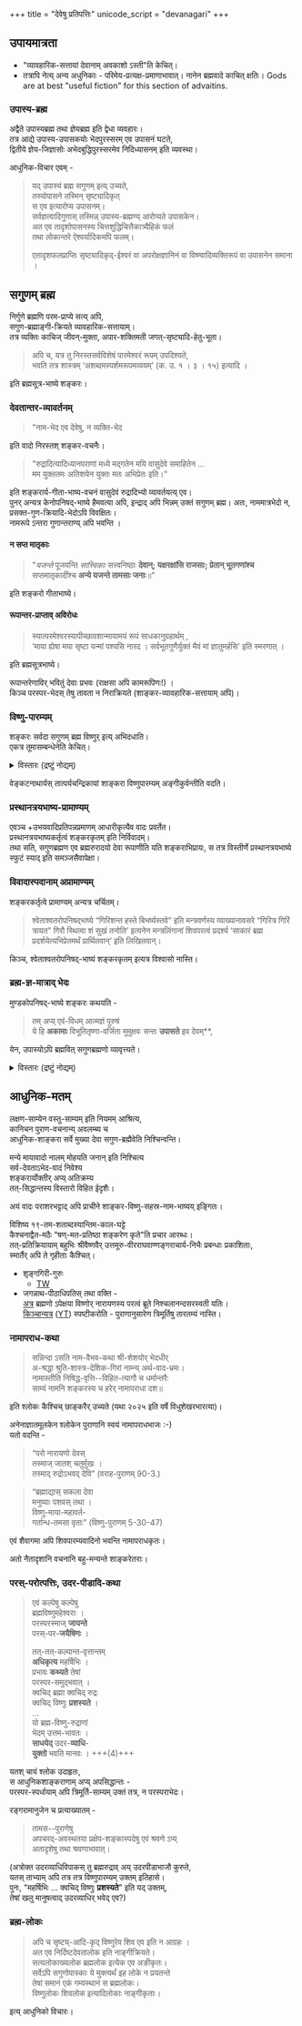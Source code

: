 +++
title = "देवेषु प्रतिपत्तिः"
unicode_script = "devanagari"
+++

## उपायमात्रता
- "व्यावहारिक-सत्तायां देवानाम् अवकाशो ऽस्ती"ति केचित्। 
- तत्रापि नेत्य् अन्य अधुनिकाः - परिमेय-प्रत्यक्ष-प्रमाणाभावात्। नानेन ब्रह्मवादे काचित् क्षतिः। Gods are at best "useful fiction" for this section of advaitins.

### उपास्य-ब्रह्म
अद्वैते उपास्यब्रह्म तथा ज्ञेयब्रह्म इति द्वेधा व्यवहारः।  
तत्र आद्ये उपास्य-उपासकयोः भेदपुरस्सरम् एव उपासनं घटते,  
द्वितीये ज्ञेय-जिज्ञासोः अभेदबुद्धिपुरस्सरमेव निदिध्यासनम् इति व्यवस्था।

आधुनिक-विचार एवम् -

> यद् उपास्यं ब्रह्म सगुणम् इत्य् उच्यते,  
तस्योपासने तस्मिन् सृष्ट्यादिकृत्  
स एव इत्यारोप्य उपासनम्।  
सर्वज्ञत्वादिगुणास् तस्मिन्न् उपास्य-ब्रह्मण्य् आरोप्यते उपासकेन।  
अत एव तादृशोपासनस्य चित्तशुद्धिचित्तैकात्र्यैहिकं फलं  
तथा लोकान्तरे ऐश्वर्यादिकमपि फलम्।
>
> एतादृशफलप्राप्तिः सृष्ट्यादिकृद्-ईश्वरं वा अपरोक्षज्ञानिनं वा विष्ण्वादिव्यक्तिरूपं वा उपासनेन समाना ।


## सगुणम् ब्रह्म
निर्गुणे ब्रह्मणि परम-प्राप्ये सत्य् अपि,  
सगुण-ब्रह्माङ्गी-क्रियते व्यावहारिक-सत्तायाम्।  
तत्र व्यक्तिः काचिज् जीवन्-मुक्ता, अपार-शक्तिमती जगत्-सृष्ट्यादि-हेतु-भूता। 

> अपि च, यत्र तु निरस्तसर्वविशेषं पारमेश्वरं रूपम् उपदिश्यते,  
> भवति तत्र शास्त्रम् ‘अशब्दमस्पर्शमरूपमव्ययम्’ (क. उ. १ । ३ । १५) इत्यादि ।

इति ब्रह्मसूत्र-भाष्ये शङ्करः। 

### देवतान्तर-व्यावर्तनम्
> "नाम-भेद एव देवेषु, न व्यक्ति-भेद

इति वादो निरस्तश् शङ्कर-वचनैः। 

> "रुद्रादित्यादिध्यानपराणां मध्ये मद्गतेन मयि वासुदेवे समाहितेन …  
> मम युक्ततमः अतिशयेन युक्तः मतः अभिप्रेतः इति।"

इति शङ्करार्य-गीता-भाष्य-वचनं वासुदेवं रुद्रादिभ्यो व्यावर्तयत्य् एव।  
पुनर् अन्यत्र केनोपनिषद्-भाष्ये हैमवत्या अपि, इन्द्राद् अपि भिन्नम् उक्तं सगुणम् ब्रह्म।
अतः, नाममात्रभेदो न, प्रसक्त-गुण-क्रियादि-भेदोऽपि विवक्षितः।  
नामरूपे ऽन्तरा गुणान्तराण्य् अपि भवन्ति ।

#### न सप्त मातृकाः
> "*यजन्ते* पूजयन्ति *सात्त्विकाः* सत्त्वनिष्ठाः **देवान्;
यक्षरक्षांसि राजसाः; प्रेतान् भूतगणांश्च** सप्तमातृकादींश्च **अन्ये
यजन्ते तामसाः जनाः**॥"

इति शङ्करो गीताभाष्ये। 

#### रूपान्तर-प्राप्ताव् अविरोधः
> स्यात्परमेश्वरस्यापीच्छावशान्मायामयं रूपं साधकानुग्रहार्थम् ,  
> ‘माया ह्येषा मया सृष्टा यन्मां पश्यसि नारद । सर्वभूतगुणैर्युक्तं मैवं मां ज्ञातुमर्हसि’ इति स्मरणात् ।

इति ब्रह्मसूत्रभाष्ये।

रूपान्तरेणाविर् भवितुं देवाः प्रभवः (राक्षसा अपि कामरूपिणः!) ।  
किञ्च परस्पर-भेदस् तेषु तावता न निराक्रियते (शाङ्कर-व्यावहारिक-सत्तायाम् अपि)।


### विष्णु-पारम्यम्
शङ्करः सर्वदा सगुणम् ब्रह्म विष्णुर् इत्य् अभिदधाति।  
एकत्र तूमासम्बन्धेनेति केचित्।  

<details><summary>विस्तारः (द्रष्टुं नोद्यम्)</summary>

तत्र केनोपनिषत्पदभाष्ये 'उमा हैमवती' इति मन्त्रगतस्य व्याख्यानावसरे एवमुक्तम् - 

> अथवा उमैव हिमवतो दुहिता हैमवती  
> नित्यम् एव सर्वज्ञेनेश्वरेण सह वर्तत  
> इति ज्ञातुं समर्थेति कृत्वा  
> ताम् उपजगाम । 

इति।  
एतावता शङ्कराभिप्राये +उमा हैमवती सगुणब्रह्मणो भिन्नेति ज्ञायते।

**नात्र सर्वज्ञशब्दः पार्वतीपत्युः सगुणब्रह्मत्वं निश्चेतुम् अलम्**।  
सर्वज्ञं शिवम् ईश्वरशब्दवाच्यं वैष्णवा अपि मन्यन्ते।  
सगुणब्रह्मणो भिन्नेन ब्रह्मज्ञानिसहवासेन ब्रह्मज्ञानम् आप्नुयाद् देवीति किम् आश्चर्यम्?  
ब्रह्मज्ञसाहचारिणो ब्रह्मज्ञानसम्भावनाधिकेति यावत् तु सुलभम्।

किम् बहुना स्वयम् पार्वत्या अपि "सर्वं जानाती"ति व्यवहारो दृश्यते रङ्गरामानुजेन। नैतावता ऽऽभ्यां शब्दाभ्यां सगुणब्रह्मनिर्देशो निश्चेतुं शक्य इत्य् आशयः। अत्र तेन शब्देन सगुणम् ब्रह्मैवोक्तम् इति कथम्?

न चेश्वरशब्दोऽपि पार्वतीपत्युः सगुणब्रह्मत्वं निश्चेतुम् अलम्।  
भाष्यय् अग्रे ह्य् उक्तम् -

> इन्द्रः परमेश्वरो मघवा  
बलवत्त्वात् तथेति तद् अभ्यद्रवत्।

एवम् अन्यत्र बहुत्र भाष्ये प्रयोगा वर्तन्ते।  
अतः शङ्करो ब्रह्मार्थे हीश्वरशब्दं न प्रयुङ्क्ते । 

> उमा कं ब्रह्मेति बोधयति?  
येन सह तस्यनित्यवासः,  
यत्कारणात् तस्याः ब्रह्मविषयकं ज्ञानं (भाष्ये उक्तं) ,  
तमेव ब्रह्मेति बोधयति।

इति कथम् अनुमीयते?  
येन सह नित्यवासः,  
यच् च ब्रह्म,  भिन्नाव् एव स्यातम्।  
पुनः, सगुणब्रह्म खल्व् अन्तर्यामित्वेन सर्व-सहवासी?  
शाङ्करदर्शने, यः कश्चित् सर्वज्ञो ज्ञानी "अहम् ब्रह्मे"ति मन्येत, न तु "अहं सगुणब्रह्मे"ति।  
अतः "ब्रह्मज्ञः सगुणब्रह्मैवे"त्य् अपि मन्दम्। 

> अपि च भाष्यस्य तात्पर्यं भवद्भिर्यदुक्तं तथैवास्तीति, यन्मयोक्तं तथैव नास्तीति केन प्रमाणेन भवान् उच्यते ?

अस्मद्-उक्तम् एव तात्पर्यम् न युष्मद्-उक्तम् इति नाग्रहः।
सगुणब्रह्मविषये शङ्कराभिप्रायो ऽर्वाचीन-शाङ्करानुसार्य् एवेत्य् एतावतो निराकरणम् इष्टम्।
</details>

वेङ्कटनाथार्यस् तात्पर्यचन्द्रिकायां शाङ्करा विष्णुपारम्यम् अङ्गीकुर्वन्तीति वदति।

### प्रस्थानत्रयभाष्य-प्रामाण्यम्
एवञ्च +उभयवादिप्रतिपन्नप्रमाणम् आधारीकृत्यैव वादः प्रवर्तेत।  
प्रस्थानत्रयभाष्यकर्तृत्वं शङ्करकृतम् इति निर्विवादम्।  
तथा सति, सगुणब्रह्मण एव ब्रह्मरुरादयो देवा रूपाणीति यति शङ्कराभिप्रायः, स तत्र विस्तीर्णे प्रस्थानत्रयभाष्ये स्फुटं स्याद्
इति समञ्जसैवापेक्षा।

### विवादास्पदानाम् अप्रामाण्यम्
शङ्करकर्तृत्वे प्रामाण्यम् अन्यत्र चर्चितम्। 

>  श्वेताश्वतरोपनिषद्भाष्ये “गिरिशन्त हस्ते बिभर्ष्यस्तवे” इति मन्त्रवर्णस्य व्याख्यानावसरे “गिरित्र गिरिं त्रायत” गिरौ स्थित्वा शं सुखं तनोति’ इत्यनेन मन्त्रलिंगानां शिवपरत्वं प्रदर्श्य ‘साकारं ब्रह्म प्रदर्शयेत्यभिप्रेतमर्थं प्रार्थितवान्’ इति लिखितवान्।

किञ्च, श्वेताश्वतरोपनिषद्-भाष्यं शङ्करकृतम् इत्यत्र विश्वासो नास्ति। 

### ब्रह्म-ज्ञ-मात्राद् भेदः
मुण्डकोपनिषद्-भाष्ये शङ्करः कथयति -

> तम् अप्य् एवं-विधम् आत्मज्ञं पुरुषं  
ये हि **अकामाः** विभूतितृष्णा-वर्जिता मुमुक्षवः सन्तः **उपासते**
> इव देवम्**,

येन, उपास्योऽपि ब्रह्मवित् सगुणब्रह्मणो व्यावृत्त्यते।

<details><summary>विस्तारः (द्रष्टुं नोद्यम्)</summary>

अनेन अनुमीयते सा येन सह नित्यवासः तं ब्रह्म इति बोधयति इति |
</details>


## आधुनिक-मतम्
लक्षण-साम्येन वस्तु-साम्यम् इति नियमम् आश्रित्य,  
कानिचन पुराण-वचनान्य् अवलम्ब्य च  
आधुनिक-शाङ्करा सर्वे मुख्या देवा सगुण-ब्रह्मैवेति निश्चिन्वन्ति। 

मन्ये मायावादो नालम् मोहयति जनान् इति निश्चित्य  
सर्व-देवताऽभेद-वादं निवेश्य  
शङ्करार्योक्तीर् अप्य् अतिक्रम्य  
तत्-सिद्धान्तस्य विस्तारो विहित ईदृशैः।

अयं वादः पराशरभट्टाद् अपि प्राचीने शाङ्कर-विष्णु-सहस्र-नाम-भाष्यय् इङ्गितः। 

विशिष्य १९-तम-शताब्दस्यान्तिम-काल-घट्टे  
कैश्चनाद्वैत-मठैः "षण्-मत-प्रतिष्ठा शङ्करेण कृते"ति प्रचार आरब्धः।  
तत्-प्रतिक्रियायाम् बहुभिः श्रीवैष्णवैर् उत्तमूरु-वीरराघवाण्णङ्गराचार्य-निभैः प्रबन्धाः प्रकाशिताः,  
स्मार्तैर् अपि ते गृहीताः कैश्चित्।


- शृङ्गगिरी-गुरुः 
  - [TW](https://vijayayatra.sringeri.net/archiveyatra/vemulawada-december-26-28-2012/)
- जगन्नाथ-पीठाधिपतिस् तथा वक्ति -  
  [अत्र](https://youtu.be/xK4Kvf4gi4I?t=580) ब्रह्मणो ऽपेक्षया विष्णोर् नारायणस्य परत्वं ब्रूते निश्चलानन्दसरस्वती यतिः।  
  [किञ्चान्यत्र](https://www.facebook.com/govardhanpeeth/videos/342980373627226/) ([YT](https://www.youtube.com/watch?v=qzU4LoqJQk0)) स्पष्टीकरोति - पुराणानुसारेण त्रिमूर्तिषु तारतम्यं नास्ति।
  

### नामापराध-कथा
> सन्निन्दा ऽसति नाम-वैभव-कथा श्री-शेशयोर् भेदधीर्  
अ-श्रद्धा श्रुति-शास्त्र-देशिक-गिरां नाम्न्य् अर्थ-वाद-भ्रमः।  
नामास्तीति निषिद्ध-वृत्ति--विहित-त्यागौ च धर्मान्तरैः     
साम्यं नामनि शङ्करस्य च हरेर् नामापराधा दश॥

इति श्लोकः कैश्चिच् छाङ्करैर् उच्यते (यथा २०२५ इति वर्षे विधुशेखरभारत्या)। 

अनेनाज्ञातमूलकेन श्लोकेन
पुराणानि स्वयं नामापराधभाजः :-)  
यतो वदन्ति  -

> “परो नारायणो देवस्  
तस्माज् जातश् चतुर्मुखः ।  
तस्माद् रुद्रोऽभवद् देवि” (वराह-पुराणम् 90-3.)

> “ब्रह्माद्यास् सकला देवा  
मनुष्याः पशवस् तथा ।  
विष्णु-माया-महावर्त-  
गर्तान्ध-तमसा वृताः” (विष्णु-पुराणम् 5-30-47)

एवं शैवागमा अपि शिवपारम्यवादिनो भवन्ति नामापराधकृतः।

अतो नैतादृशानि वचनानि बहु-मन्यन्ते शाङ्करेतराः।

### परस्-परोत्पत्तिः, उदर-पीडादि-कथा
> एवं कल्पेषु कल्पेषु  
> ब्रह्मविष्णुमहेश्वराः ।  
> परस्परस्माज् **जायन्ते**  
> परस्-पर-**जयैषिणः** ।  
>
> तत्-तत्-कल्पान्त-वृत्तान्तम्  
> **अधिकृत्य** महर्षिभिः ।  
> प्रभावः **कथ्यते** तेषां  
> परस्पर-समुद्भवात् ।  
> क्वचिद् ब्रह्मा क्वचिद् रुद्रः  
> क्वचिद् विष्णुः **प्रशस्यते** ।  
> …  
> यो ब्रह्म-विष्णु-रुद्राणां  
> भेदम् उत्तम-भावतः ।  
> **साधयेद्** उदर-**व्याधि**-  
> **युक्तो** भवति मानवः । +++(4)+++

यतश् चायं श्लोक उदाहृतः,  
स आधुनिकशाङ्कराणाम् अप्य् अपसिद्धान्तः -  
परस्पर-स्पर्धायाम् अपि त्रिमूर्ति-साम्यम् उक्तं तत्र, न परस्पराभेदः।

रङ्गरामानुजेन च प्रत्याख्यातम् - 

> तामस--पुराणेषु  
अपचरद्-अवस्थतया प्रक्षेप-शङ्कास्पदेषु एवं श्रवणे ऽप्य्  
अतादृशेषु तथा श्रवणाभावात्।

(अत्रोक्त उदरव्याधिविपाकस् तु ब्रह्मरुद्राव् अय् उदरपीडाभाजौ कुरुते,  
यतस् ताभ्याम् अपि तत्र तत्र विष्णुपारम्यम् उक्तम् इतिहासे।  
पुनः, "महर्षिभिः … क्वचिद् विष्णुः **प्रशस्यते**" इति यद् उक्तम्,  
तेषां खलु मानुषत्वाद् उदरव्याधिर् भवेद् एव?)

### ब्रह्म-लोकः
> अपि च सृष्ट्य्-आदि-कृद् विष्णुरेव शिव एव इति न आग्रहः ।  
अत एव निर्दिष्टदेवतालोक इति नाङ्गीक्रियते।  
सत्यलोकाख्यलोक ब्रह्मलोक इत्येक एव अङीकृतः।  
सर्वेऽपि सगुणोपास्काः ये मुक्त्यर्थं इह लोके न प्रयतन्ते  
तेषां समानं एकं गम्यस्थानं स ब्रह्मलोकः।  
विष्णुलोकः शिवलोक इत्यादिलोकाः नाङ्गीकृताः।

इत्य् आधुनिको विचारः। 


